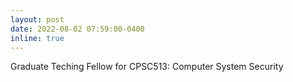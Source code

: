 ```yaml
---
layout: post
date: 2022-08-02 07:59:00-0400
inline: true
---
```


Graduate Teching Fellow for CPSC513: Computer System Security

